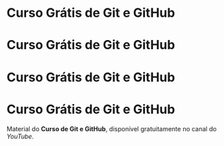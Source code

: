 # Curso Grátis de Git e GitHub
# Curso Grátis de Git e GitHub
# Curso Grátis de Git e GitHub
# Curso Grátis de Git e GitHub

Material do **Curso de Git e GitHub**, disponível gratuitamente no canal do *YouTube*.

